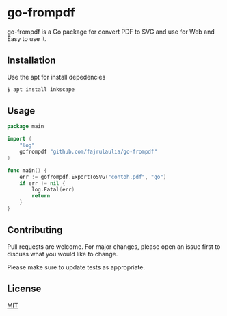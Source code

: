 # go-frompdf

go-frompdf is a Go package for convert PDF to SVG and use for Web and Easy to use it.

## Installation

Use the apt for install depedencies

```bash
$ apt install inkscape
```

## Usage

```go
package main

import (
	"log"
	gofrompdf "github.com/fajrulaulia/go-frompdf"
)

func main() {
	err := gofrompdf.ExportToSVG("contoh.pdf", "go")
	if err != nil {
		log.Fatal(err)
		return
	}
}
```

## Contributing
Pull requests are welcome. For major changes, please open an issue first to discuss what you would like to change.

Please make sure to update tests as appropriate.

## License
[MIT](https://choosealicense.com/licenses/mit/)
